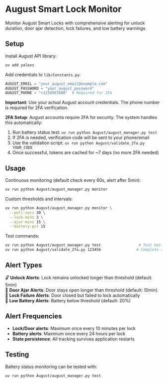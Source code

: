 # August Smart Lock Monitor

Monitor August Smart Locks with comprehensive alerting for unlock duration, door ajar detection, lock failures, and low battery warnings.

## Setup

Install August API library:
```bash
uv add yalexs
```

Add credentials to `lib/Constants.py`:
```python
AUGUST_EMAIL = "your_august_email@example.com"
AUGUST_PASSWORD = "your_august_password"
AUGUST_PHONE = "+1234567890"  # Required for 2FA
```

**Important**: Use your actual August account credentials. The phone number is required for 2FA verification.

**2FA Setup**: August accounts require 2FA for security. The system handles this automatically:
1. Run battery status test: `uv run python August/august_manager.py test`
2. If 2FA is needed, verification code will be sent to your phone/email
3. Use the validation script: `uv run python August/validate_2fa.py YOUR_CODE`
4. Once successful, tokens are cached for ~7 days (no more 2FA needed)

## Usage

Continuous monitoring (default check every 60s, alert after 5min):
```bash
uv run python August/august_manager.py monitor
```

Custom thresholds and intervals:
```bash
uv run python August/august_manager.py monitor \
  --poll-secs 30 \
  --lock-mins 3 \
  --ajar-mins 15 \
  --battery-pct 15
```

Test commands:
```bash
uv run python August/august_manager.py test                 # Test battery status monitoring
uv run python August/validate_2fa.py 123456                # Complete 2FA with code
```

## Alert Types

🔓 **Unlock Alerts**: Lock remains unlocked longer than threshold (default: 5min)  
🚪 **Door Ajar Alerts**: Door stays open longer than threshold (default: 10min)  
🔐 **Lock Failure Alerts**: Door closed but failed to lock automatically  
🔋 **Low Battery Alerts**: Battery below threshold (default: 20%)  

## Alert Frequencies

- **Lock/Door alerts**: Maximum once every 10 minutes per lock
- **Battery alerts**: Maximum once every 24 hours per lock  
- **State persistence**: All tracking survives application restarts

## Testing

Battery status monitoring can be tested with:
```bash
uv run python August/august_manager.py test
```